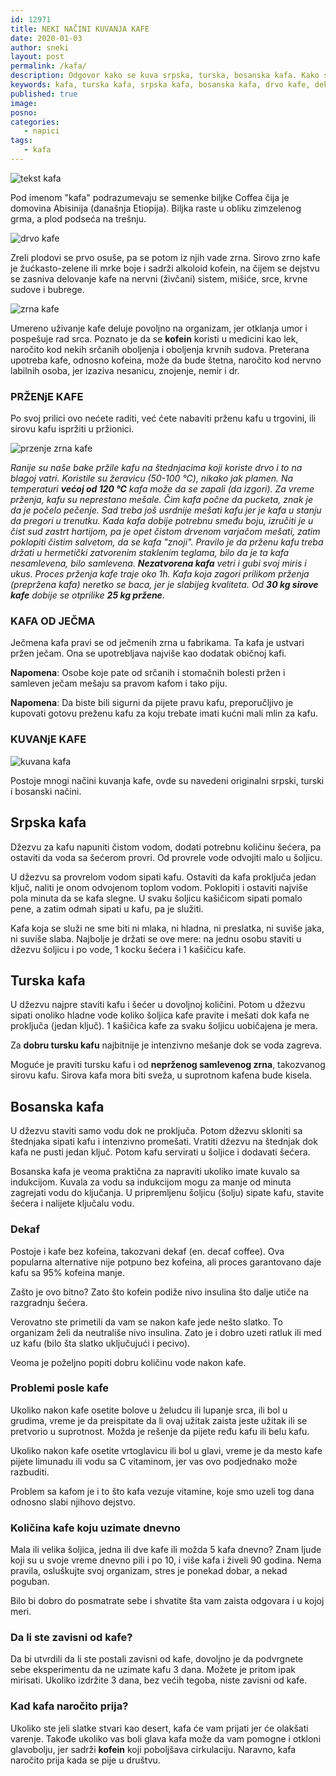 ```yaml
---
id: 12971
title: NEKI NAČINI KUVANJA KAFE
date: 2020-01-03
author: sneki
layout: post
permalink: /kafa/
description: Odgovor kako se kuva srpska, turska, bosanska kafa. Kako se nekad pržila kafa? Neki detalji o uticaju kafe ne čoveka.
keywords: kafa, turska kafa, srpska kafa, bosanska kafa, drvo kafe, dekaf, coffee, kafa od ječma, kuvanje kafe
published: true
image: 
posno: 
categories:
   - napici
tags:
   - kafa
---
```


![tekst kafa ](/wp-content/uploads/2020/01/kafa0.jpg)


Pod imenom "kafa" podrazumevaju se semenke biljke Coffea čija je domovina Abisinija (današnja Etiopija). Biljka raste u obliku zimzelenog grma, a plod podseća na trešnju. 

![drvo kafe](/wp-content/uploads/2020/01/kafa1.jpg)


Zreli plodovi se prvo osuše, pa se potom iz njih vade zrna. Sirovo zrno kafe je žućkasto-zelene ili mrke boje i sadrži alkoloid kofein, na čijem se dejstvu se zasniva delovanje kafe na nervni (živčani) sistem, mišiće, srce, krvne sudove i bubrege. 

![zrna kafe](/wp-content/uploads/2020/01/kafa2.jpg)

Umereno uživanje kafe deluje povoljno na organizam, jer otklanja umor i pospešuje rad srca. Poznato je da se **kofein** koristi u medicini kao lek, naročito kod nekih srčanih oboljenja i oboljenja krvnih sudova. Preterana upotreba kafe, odnosno kofeina, može da bude štetna, naročito kod nervno labilnih osoba, jer izaziva nesanicu, znojenje, nemir i dr.

### PRŽENjE KAFE
Po svoj prilici ovo nećete raditi, već ćete nabaviti prženu kafu u trgovini, ili sirovu kafu ispržiti u pržionici. 

![przenje zrna kafe](/wp-content/uploads/2020/01/kafa4.jpg)

_Ranije su naše bake pržile kafu na štednjacima koji koriste drvo i to na blagoj vatri. Koristile su žeravicu (50-100 ℃), nikako jak plamen. Na temperaturi **većoj od 120 ℃** kafa može da se zapali (da izgori).
Za vreme prženja, kafu su neprestano mešale. Čim kafa počne da pucketa, znak je da je počelo pečenje. Sad treba još usrdnije mešati kafu jer je kafa u stanju da pregori u trenutku. Kada kafa dobije potrebnu smeđu boju, izručiti je u čist sud zastrt hartijom, pa je opet čistom drvenom varjačom mešati, zatim poklopiti čistim salvetom, da se kafa "znoji". Pravilo je da prženu kafu treba držati u hermetički zatvorenim staklenim teglama, bilo da je ta kafa nesamlevena, bilo samlevena. **Nezatvorena kafa** vetri i gubi svoj miris i ukus. Proces prženja kafe traje oko 1h. Kafa koja zagori prilikom prženja (prepržena kafa) neretko se baca, jer je slabijeg kvaliteta. Od **30 kg sirove kafe** dobije se otprilike **25 kg pržene**._

### KAFA OD JEČMA
Ječmena kafa pravi se od ječmenih zrna u fabrikama. Ta kafa je ustvari pržen ječam. Ona se upotrebljava najviše kao dodatak običnoj kafi. 

**Napomena**: Osobe koje pate od srčanih i stomačnih bolesti pržen i samleven ječam mešaju sa pravom kafom i tako piju.

**Napomena**: Da biste bili sigurni da pijete pravu kafu, preporučljivo je kupovati gotovu preženu kafu za koju trebate imati kućni mali mlin za kafu.

<script async src="https://pagead2.googlesyndication.com/pagead/js/adsbygoogle.js"></script>
<ins class="adsbygoogle"
     style="display:block; text-align:center;"
     data-ad-layout="in-article"
     data-ad-format="fluid"
     data-ad-client="ca-pub-1993925204978426"
     data-ad-slot="1672544635"></ins>
<script>
     (adsbygoogle = window.adsbygoogle || []).push({});
</script>

### KUVANjE KAFE

![kuvana kafa](/wp-content/uploads/2020/01/kafa3.jpg)

Postoje mnogi načini kuvanja kafe, ovde su navedeni originalni srpski, turski i bosanski načini.

## Srpska kafa 

Džezvu za kafu napuniti čistom vodom, dodati potrebnu količinu šećera, pa ostaviti da voda sa šećerom provri. Od provrele vode odvojiti malo u šoljicu. 

U džezvu sa provrelom vodom sipati kafu. Ostaviti da kafa proključa jedan ključ, naliti je onom odvojenom toplom vodom. Poklopiti i ostaviti najviše pola minuta da se kafa slegne. U svaku šoljicu kašičicom sipati pomalo pene, a zatim odmah sipati u kafu, pa je služiti. 

Kafa koja se služi ne sme biti ni mlaka, ni hladna, ni preslatka, ni suviše jaka, ni suviše slaba. 
Najbolje je držati se ove mere: na jednu osobu staviti u džezvu šoljicu i po vode, 1 kocku šećera i 1 kašičicu kafe.



## Turska kafa 

U džezvu najpre staviti kafu i šećer u dovoljnoj količini. Potom u džezvu sipati onoliko hladne vode koliko šoljica kafe pravite i mešati dok kafa ne proključa (jedan ključ). 1 kašičica kafe za svaku šoljicu uobičajena je mera. 

Za **dobru tursku kafu** najbitnije je intenzivno mešanje dok se voda zagreva.

Moguće je praviti tursku kafu i od **neprženog samlevenog zrna**, takozvanog sirovu kafu. Sirova kafa mora biti sveža, u suprotnom kafena bude kisela.

## Bosanska kafa

U džezvu staviti samo vodu dok ne proključa. Potom džezvu skloniti sa štednjaka sipati kafu i intenzivno promešati. Vratiti džezvu na štednjak dok kafa ne pusti jedan ključ. Potom kafu servirati u šoljice i dodavati šećera.

Bosanska kafa je veoma praktična za napraviti ukoliko imate kuvalo sa indukcijom. Kuvala za vodu sa indukcijom mogu za manje od minuta zagrejati vodu do ključanja. U pripremljenu šoljicu (šolju) sipate kafu, stavite šećera i nalijete ključalu vodu.

<script async src="https://pagead2.googlesyndication.com/pagead/js/adsbygoogle.js"></script>
<ins class="adsbygoogle"
     style="display:block; text-align:center;"
     data-ad-layout="in-article"
     data-ad-format="fluid"
     data-ad-client="ca-pub-1993925204978426"
     data-ad-slot="1672544635"></ins>
<script>
     (adsbygoogle = window.adsbygoogle || []).push({});
</script>

### Dekaf

Postoje i kafe bez kofeina, takozvani dekaf (en. decaf coffee). Ova popularna alternative nije potpuno bez kofeina, ali proces garantovano daje kafu sa 95% kofeina manje.

Zašto je ovo bitno? Zato što kofein podiže nivo insulina što dalje utiče na razgradnju šećera.

Verovatno ste primetili da vam se nakon kafe jede nešto slatko. To organizam želi da neutrališe nivo insulina. Zato je i dobro uzeti ratluk ili med uz kafu (bilo šta slatko uključujući i pecivo).

Veoma je poželjno popiti dobru količinu vode nakon kafe.

### Problemi posle kafe

Ukoliko nakon kafe osetite bolove u želudcu ili lupanje srca, ili bol u grudima, vreme je da preispitate da li ovaj užitak zaista jeste užitak ili se pretvorio u suprotnost. Možda je rešenje da pijete ređu kafu ili belu kafu.

Ukoliko nakon kafe osetite vrtoglavicu ili bol u glavi, vreme je da mesto kafe pijete limunadu ili vodu sa C vitaminom, jer vas ovo podjednako može razbuditi.

Problem sa kafom je i to što kafa vezuje vitamine, koje smo uzeli tog dana odnosno slabi njihovo dejstvo.

### Količina kafe koju uzimate dnevno

Mala ili velika šoljica, jedna ili dve kafe ili možda 5 kafa dnevno? Znam ljude koji su u svoje vreme dnevno pili i po 10, i više kafa i živeli 90 godina. Nema pravila, osluškujte svoj organizam, stres je ponekad dobar, a nekad poguban.

Bilo bi dobro do posmatrate sebe i shvatite šta vam zaista odgovara i u kojoj meri.


### Da li ste zavisni od kafe?

Da bi utvrdili da li ste postali zavisni od kafe, dovoljno je da podvrgnete sebe eksperimentu da ne uzimate kafu 3 dana. Možete je pritom ipak mirisati. Ukoliko izdržite 3 dana, bez većih tegoba, niste zavisni od kafe.

### Kad kafa naročito prija?

Ukoliko ste jeli slatke stvari kao desert, kafa će vam prijati jer će olakšati varenje. Takođe ukoliko vas boli glava kafa može da vam pomogne i otkloni glavobolju, jer sadrži **kofein** koji poboljšava cirkulaciju. Naravno, kafa naročito prija kada se pije u društvu.